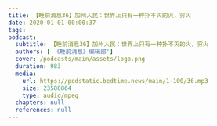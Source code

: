```yaml
---
title: 【睡前消息36】加州人民：世界上只有一种扑不灭的火，穷火
date: 2020-01-01 00:00:37
tags:
podcast:
  subtitle: 【睡前消息36】加州人民：世界上只有一种扑不灭的火，穷火
  authors: ['《睡前消息》编辑部']
  cover: /podcasts/main/assets/logo.png
  duration: 983
  media:
    url: https://podstatic.bedtime.news/main/1-100/36.mp3
    size: 23580864
    type: audio/mpeg
  chapters: null
  references: null
---
```


